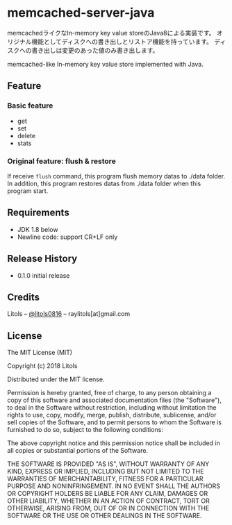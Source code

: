 # memcached-server-java
memcachedライクなIn-memory key value storeのJava8による実装です。
オリジナル機能としてディスクへの書き出しとリストア機能を持っています。
ディスクへの書き出しは変更のあった値のみ書き出します。

memcached-like In-memory key value store implemented with Java. 

## Feature
### Basic feature
- get
- set
- delete
- stats

### Original feature: flush & restore
If receive `flush` command, this program flush memory datas to ./data folder.
In addition, this program restores datas from ./data folder when this program start.

## Requirements

- JDK 1.8 below
- Newline code: support CR+LF only


## Release History

* 0.1.0
initial release

## Credits

Litols – [@litols0816](https://twitter.com/litols0816) – raylitols[at]gmail.com

## License
 
The MIT License (MIT)

Copyright (c) 2018 Litols

Distributed under the MIT license. 

Permission is hereby granted, free of charge, to any person obtaining a copy of this software and associated documentation files (the "Software"), to deal in the Software without restriction, including without limitation the rights to use, copy, modify, merge, publish, distribute, sublicense, and/or sell copies of the Software, and to permit persons to whom the Software is furnished to do so, subject to the following conditions:

The above copyright notice and this permission notice shall be included in all copies or substantial portions of the Software.

THE SOFTWARE IS PROVIDED "AS IS", WITHOUT WARRANTY OF ANY KIND, EXPRESS OR IMPLIED, INCLUDING BUT NOT LIMITED TO THE WARRANTIES OF MERCHANTABILITY, FITNESS FOR A PARTICULAR PURPOSE AND NONINFRINGEMENT. IN NO EVENT SHALL THE AUTHORS OR COPYRIGHT HOLDERS BE LIABLE FOR ANY CLAIM, DAMAGES OR OTHER LIABILITY, WHETHER IN AN ACTION OF CONTRACT, TORT OR OTHERWISE, ARISING FROM, OUT OF OR IN CONNECTION WITH THE SOFTWARE OR THE USE OR OTHER DEALINGS IN THE SOFTWARE.